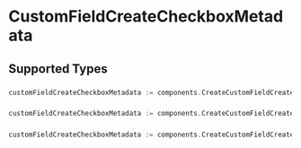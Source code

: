 # CustomFieldCreateCheckboxMetadata


## Supported Types

### 

```go
customFieldCreateCheckboxMetadata := components.CreateCustomFieldCreateCheckboxMetadataStr(string{/* values here */})
```

### 

```go
customFieldCreateCheckboxMetadata := components.CreateCustomFieldCreateCheckboxMetadataInteger(int64{/* values here */})
```

### 

```go
customFieldCreateCheckboxMetadata := components.CreateCustomFieldCreateCheckboxMetadataBoolean(bool{/* values here */})
```

